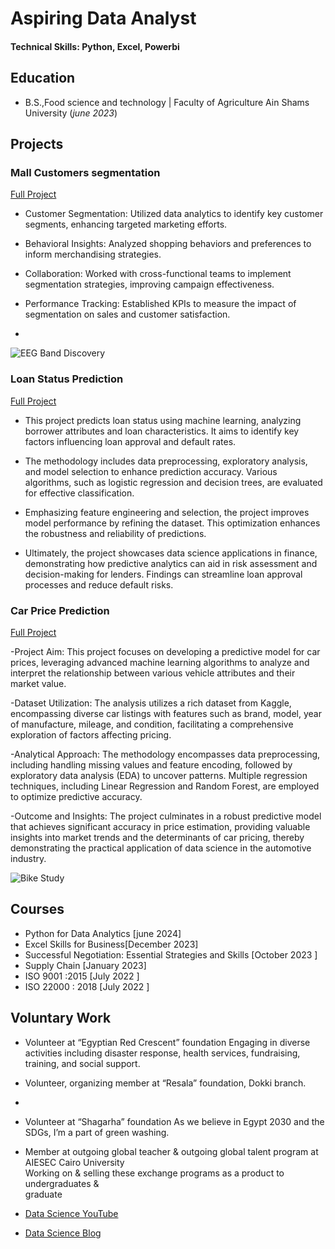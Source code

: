 # Aspiring Data Analyst

#### Technical Skills: Python, Excel, Powerbi

## Education			        		
- B.S.,Food science and technology | Faculty of Agriculture Ain Shams University (_june 2023_)
  
## Projects
### Mall Customers segmentation
[Full Project](https://www.kaggle.com/code/mahmoudakl7/mall-customers-segmentation)

- Customer Segmentation: Utilized data analytics to identify key customer segments, enhancing targeted marketing efforts.

- Behavioral Insights: Analyzed shopping behaviors and preferences to inform merchandising strategies.

- Collaboration: Worked with cross-functional teams to implement segmentation strategies, improving campaign effectiveness.

- Performance Tracking: Established KPIs to measure the impact of segmentation on sales and customer satisfaction.
- 
![EEG Band Discovery](/assets/img/eeg_band_discovery.jpeg)

### Loan Status Prediction
[Full Project](https://www.kaggle.com/code/mahmoudakl7/car-price-prediction)

- This project predicts loan status using machine learning, analyzing borrower attributes and loan characteristics. It aims to identify key factors influencing loan approval and default rates.

- The methodology includes data preprocessing, exploratory analysis, and model selection to enhance prediction accuracy. Various algorithms, such as logistic regression and decision trees, are evaluated for effective classification.

- Emphasizing feature engineering and selection, the project improves model performance by refining the dataset. This optimization enhances the robustness and reliability of predictions.

- Ultimately, the project showcases data science applications in finance, demonstrating how predictive analytics can aid in risk assessment and decision-making for lenders. Findings can streamline loan approval processes and reduce default risks.

### Car Price Prediction
[Full Project](https://www.kaggle.com/code/mahmoudakl7/loan-status-prediction)

-Project Aim: This project focuses on developing a predictive model for car prices, leveraging advanced machine learning algorithms to analyze and interpret the relationship between various vehicle attributes and their market value.

-Dataset Utilization: The analysis utilizes a rich dataset from Kaggle, encompassing diverse car listings with features such as brand, model, year of manufacture, mileage, and condition, facilitating a comprehensive exploration of factors affecting pricing.

-Analytical Approach: The methodology encompasses data preprocessing, including handling missing values and feature encoding, followed by exploratory data analysis (EDA) to uncover patterns. Multiple regression techniques, including Linear Regression and Random Forest, are employed to optimize predictive accuracy.

-Outcome and Insights: The project culminates in a robust predictive model that achieves significant accuracy in price estimation, providing valuable insights into market trends and the determinants of car pricing, thereby demonstrating the practical application of data science in the automotive industry.

![Bike Study](/assets/img/bike_study.jpeg)

## Courses
- Python for Data Analytics [june 2024]
- Excel Skills for Business[December 2023]
- Successful Negotiation: Essential Strategies and Skills [October 2023 ]
- Supply Chain [January 2023]
- ISO 9001 :2015 [July 2022 ]
- ISO 22000 : 2018 [July 2022 ]

## Voluntary Work 
- Volunteer at “Egyptian Red Crescent” foundation 
Engaging in diverse activities including disaster response, health services, fundraising, 
training, and social support.

- Volunteer, organizing member at “Resala” foundation, Dokki branch.
- 
- Volunteer at “Shagarha” foundation 
As we believe in Egypt 2030 and the SDGs, I’m a part of green washing.

- Member at outgoing global teacher & outgoing global talent program at AIESEC Cairo 
University  
Working on & selling these exchange programs as a product to undergraduates &     
graduate 




  
- [Data Science YouTube](https://www.youtube.com/channel/UCa9gErQ9AE5jT2DZLjXBIdA)

- [Data Science Blog](https://medium.com/@shawhin)
